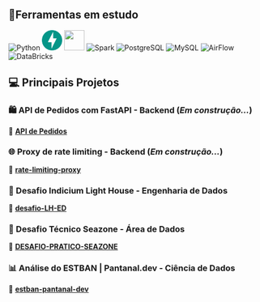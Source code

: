 
## 📝Ferramentas em estudo
<p>
<img src="https://www.vectorlogo.zone/logos/python/python-icon.svg" alt="Python" width="40" height="40" />
<img src="https://github.com/devicons/devicon/blob/master/icons/fastapi/fastapi-plain.svg" alt="FastAPI" width="40" height="40" />
<img src = "https://img.icons8.com/?size=100&id=xSkewUSqtErH&format=png&color=000000" width="40" height="40"/>
<img src="https://www.vectorlogo.zone/logos/apache_spark/apache_spark-icon.svg" alt="Spark" width="40" height="40"/>
<img src="https://www.vectorlogo.zone/logos/postgresql/postgresql-icon.svg" alt="PostgreSQL" width="40" height="40">
<img src="https://www.vectorlogo.zone/logos/mysql/mysql-icon.svg" alt="MySQL" width="40" height="40"/>
<img src="https://raw.githubusercontent.com/homarr-labs/dashboard-icons/cb5ebcfe5204e1685e15aac82a92f62bd7e59095/svg/apache-airflow.svg" alt="AirFlow" width="40" height="40"/>
<img src="https://www.vectorlogo.zone/logos/databricks/databricks-icon.svg" alt="DataBricks" width="40" height="40"/>
</p>

## 💻 Principais Projetos

### 🛍️ API de Pedidos com FastAPI - Backend (_Em construção..._)
🔗 [**API de Pedidos**](https://github.com/leonardo-vargas-de-paula/pedidos-fastAPI) 

### 🌐 Proxy de rate limiting - Backend (_Em construção..._)
🔗 [**rate-limiting-proxy**](https://github.com/leonardo-vargas-de-paula/rate-limiting-proxy) 

### 🚀 Desafio Indicium Light House - Engenharia de Dados  
🔗 [**desafio-LH-ED**](https://github.com/leonardo-vargas-de-paula/desafio-LH-ED)



### 🏢 Desafio Técnico Seazone - Área de Dados  
🔗 [**DESAFIO-PRATICO-SEAZONE**](https://github.com/leonardo-vargas-de-paula/DESAFIO-PRATICO-SEAZONE)



### 📊 Análise do ESTBAN | Pantanal.dev - Ciência de Dados  
🔗 [**estban-pantanal-dev**](https://github.com/leonardo-vargas-de-paula/estban-pantanal-dev)

